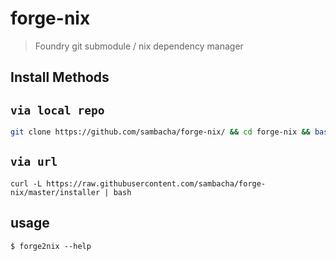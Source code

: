 # forge-nix

> Foundry git submodule / nix dependency manager 


## Install Methods

## `via local repo`
```bash
git clone https://github.com/sambacha/forge-nix/ && cd forge-nix && bash installer
```

## `via url`

```shell
curl -L https://raw.githubusercontent.com/sambacha/forge-nix/master/installer | bash
```

## usage

```shell
$ forge2nix --help
```
